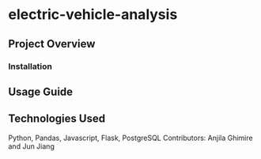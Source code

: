 # electric-vehicle-analysis
## Project Overview
### Installation
## Usage Guide
## Technologies Used
Python, Pandas, Javascript, Flask, PostgreSQL
Contributors: Anjila Ghimire and Jun Jiang
